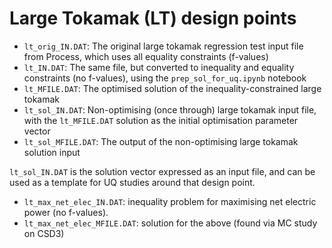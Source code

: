 # Large Tokamak (LT) design points

- `lt_orig_IN.DAT`: The original large tokamak regression test input file from Process, which uses all equality constraints (f-values)
- `lt_IN.DAT`: The same file, but converted to inequality and equality constraints (no f-values), using the `prep_sol_for_uq.ipynb` notebook
- `lt_MFILE.DAT`: The optimised solution of the inequality-constrained large tokamak
- `lt_sol_IN.DAT`: Non-optimising (once through) large tokamak input file, with the `lt_MFILE.DAT` solution as the initial optimisation parameter vector
- `lt_sol_MFILE.DAT`: The output of the non-optimising large tokamak solution input

`lt_sol_IN.DAT` is the solution vector expressed as an input file, and can be used as a template for UQ studies around that design point.

- `lt_max_net_elec_IN.DAT`: inequality problem for maximising net electric power (no f-values).
- `lt_max_net_elec_MFILE.DAT`: solution for the above (found via MC study on CSD3)